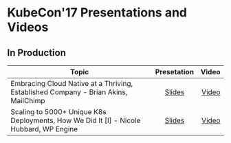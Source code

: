 # KubeCon'17 Presentations and Videos


## In Production 

| Topic        | Presetation          | Video  |
| ------------- |:-------------:| -----:|
| Embracing Cloud Native at a Thriving, Established Company - Brian Akins, MailChimp | [Slides](https://schd.ws/hosted_files/kccncna17/36/kubecon-2017-v2%20%283%29.pdf) | [Video]() |
| Scaling to 5000+ Unique K8s Deployments, How We Did It [I] - Nicole Hubbard, WP Engine| [Slides](https://schd.ws/hosted_files/kccncna17/d9/KubeCon%202017%20-%20Lostrómos.pdf)      |   [Video]() |


